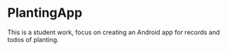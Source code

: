 # PlantingApp
 This is a student work, focus on creating an Android app for records and todos of planting.

